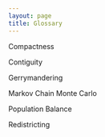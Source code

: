 ```yaml
---
layout: page
title: Glossary
---
```


Compactness

Contiguity

Gerrymandering

Markov Chain Monte Carlo

Population Balance

Redistricting


